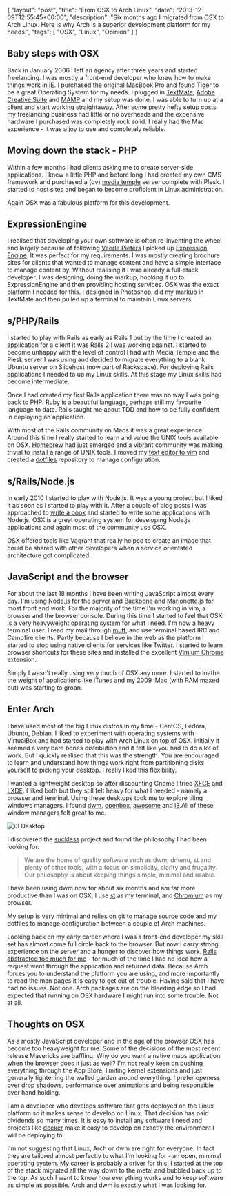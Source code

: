 {
  "layout": "post",
  "title": "From OSX to Arch Linux",
  "date": "2013-12-09T12:55:45+00:00",
  "description": "Six months ago I migrated from OSX to Arch Linux. Here is why Arch is a superior development platform for my needs.",
  "tags": [
    "OSX",
    "Linux",
    "Opinion"
  ]
}

## Baby steps with OSX  

Back in January 2006 I left an agency after three years and started freelancing. I was mostly a front-end developer who knew how to make things work in IE. I purchased the original MacBook Pro and found Tiger to be a great Operating System for my needs. I plugged in [TextMate][1], [Adobe Creative Suite][2] and [MAMP][3] and my setup was done. I was able to turn up at a client and start working straightaway. After some pretty hefty setup costs my freelancing business had little or no overheads and the expensive hardware I purchased was completely rock solid. I really had the Mac experience - it was a joy to use and completely reliable.

## Moving down the stack - PHP

Within a few months I had clients asking me to create server-side applications. I knew a little PHP and before long I had created my own CMS framework and purchased a (dv) [media temple][26] server complete with Plesk. I started to host sites and began to become proficient in Linux administration. 

Again OSX was a fabulous platform for this development.

## ExpressionEngine

I realised that developing your own software is often re-inventing the wheel and largely because of following [Veerle Pieters][4] I picked up [Expression Engine][5]. It was perfect for my requirements. I was mostly creating brochure sites for clients that wanted to manage content and have a simple interface to manage content by. Without realising it I was already a full-stack developer. I was designing, doing the markup, hooking it up to ExpressionEngine and then providing hosting services. OSX was the exact platform I needed for this. I designed in Photoshop, did my markup in TextMate and then pulled up a terminal to maintain Linux servers. 

## s/PHP/Rails

I started to play with Rails as early as Rails 1 but by the time I created an application for a client it was Rails 2 I was working against. I started to become unhappy with the level of control I had with Media Temple and the Plesk server I was using and decided to migrate everything to a blank Ubuntu server on Slicehost (now part of Rackspace). For deploying Rails applications I needed to up my Linux skills. At this stage my Linux skills had become intermediate. 

Once I had created my first Rails application there was no way I was going back to PHP. Ruby is a beautiful language, perhaps still my favourite language to date. Rails taught me about TDD and how to be fully confident in deploying an application. 

With most of the Rails community on Macs it was a great experience. Around this time I really started to learn and value the UNIX tools available on OSX. [Homebrew][7] had just emerged and a vibrant community was making trivial to install a range of UNIX tools. I moved my [text editor to vim][8] and created a [dotfiles][9] repository to manage configuration. 

## s/Rails/Node.js

In early 2010 I started to play with Node.js. It was a young project but I liked it as soon as I started to play with it. After a couple of blog posts I was approached to [write a book][6] and started to write some applications with Node.js. OSX is a great operating system for developing Node.js applications and again most of the community use OSX.

OSX offered tools like Vagrant that really helped to create an image that could be shared with other developers when a service orientated architecture got complicated. 

## JavaScript and the browser

For about the last 18 months I have been writing JavaScript almost every day. I'm using Node.js for the server and [Backbone][10] and [Marionette.js][11] for most front end work. For the majority of the time I'm working in vim, a browser and the browser console. During this time I started to feel that OSX is a very heavyweight operating system for what I need. I'm now a heavy terminal user. I read my mail through [mutt][12], and use terminal based IRC and Campfire clients. Partly because I believe in the web as the platform I started to stop using native clients for services like Twitter. I started to learn browser shortcuts for these sites and installed the excellent [Vimium Chrome][13] extension.

Simply I wasn't really using very much of OSX any more. I started to loathe the weight of applications like iTunes and my 2009 iMac (with RAM maxed out) was starting to groan. 

## Enter Arch

I have used most of the big Linux distros in my time - CentOS, Fedora, Ubuntu, Debian. I liked to experiment with operating systems with VirtualBox and had started to play with Arch Linux on top of OSX. Initially it seemed a very bare bones distribution and it felt like you had to do a lot of work. But I quickly realised that this was the strength. You are encouraged to learn and understand how things work right from partitioning disks yourself to picking your desktop. I really liked this flexibility.

I wanted a lightweight desktop so after discounting Gnome I tried [XFCE][15] and [LXDE][16]. I liked both but they still felt heavy for what I needed - namely a browser and terminal. Using these desktops took me to explore tiling windows managers. I found [dwm][17], [openbox][18], [awesome][19] and [i3][20].All of these window managers felt great to me. 

![i3 Desktop][21]

I discovered the [suckless][22] project and found the philosophy I had been looking for:

> We are the home of quality software such as dwm, dmenu, st and plenty of other tools, with a focus on simplicity, clarity and frugality. Our philosophy is about keeping things simple, minimal and usable.

I have been using dwm now for about six months and am far more productive than I was on OSX. I use [st][23] as my terminal, and [Chromium][24] as my browser. 

My setup is very minimal and relies on git to manage source code and my dotfiles to manage configuration between a couple of Arch machines. 

Looking back on my early career where I was a front-end developer my skill set has almost come full circle back to the browser. But now I carry strong experience on the server and a hunger to discover how things work. [Rails abstracted too much for me][27] - for much of the time I had no idea how a request went through the application and returned data. Because Arch forces you to understand the platform you are using, and more importantly to read the man pages it is easy to get out of trouble. Having said that I have had no issues. Not one. Arch packages are on the bleeding edge so I had expected that running on OSX hardware I might run into some trouble. Not at all.

## Thoughts on OSX

As a mostly JavaScript developer and in the age of the browser OSX has become too heavyweight for me. Some of the decisions of the most recent release Mavericks are baffling. Why do you want a native maps application when the browser does it just as well? I'm not really keen on pushing everything through the App Store, limiting kernel extensions and just generally tightening the walled garden around everything. I prefer openess over drop shadows, performance over animations and being responsible over hand holding. 

I am a developer who develops software that gets deployed on the Linux platform so it makes sense to develop on Linux. That decision has paid dividends so many times. It is easy to install any software I need and projects like [docker][25] make it easy to develop on exactly the environment I will be deploying to. 

I'm not suggesting that Linux, Arch or dwm are right for everyone. In fact they are tailored almost perfectly to what I'm looking for - an open, minimal operating system. My career is probably a driver for this. I started at the top of the stack migrated all the way down to the metal and bubbled back up to the top. As such I want to know how everything works and to keep software as simple as possible. Arch and dwm is exactly what I was looking for. 

[1]: http://macromates.com/
[2]: https://www.adobe.com/au/products/cs6.html
[3]: http://www.mamp.info/en/index.html
[4]: http://veerle.duoh.com/
[5]: http://ellislab.com/expressionengine/
[6]: http://nodejsbook.io/
[7]: http://brew.sh/
[8]: http://shapeshed.com/vim-eighteen-months-on/
[9]: https://github.com/shapeshed/dotfiles
[10]: http://backbonejs.org/
[11]: http://marionettejs.com/
[12]: http://www.mutt.org/
[13]: http://vimium.github.io/
[14]: https://www.gnome.org/
[15]: http://www.xfce.org/
[16]: http://lxde.org/
[17]: http://dwm.suckless.org/
[18]: http://openbox.org/
[19]: http://awesome.naquadah.org/
[20]: http://i3wm.org/
[21]: http://shapeshed.com/images/articles/i3-9.bigthumb.png
[22]: http://suckless.org/
[23]: http://st.suckless.org/
[24]: http://www.chromium.org/Home
[25]: http://www.docker.io/
[26]: https://www.mediatemple.net
[27]: http://shapeshed.com/all-magic-comes-with-a-price/
